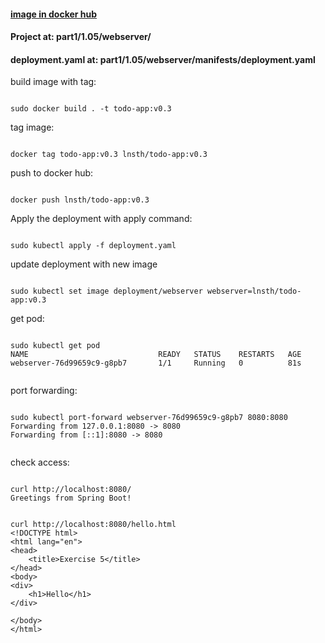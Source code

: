 
#### [image in docker hub](https://hub.docker.com/r/lnsth/todo-app)

#### Project at: part1/1.05/webserver/

#### deployment.yaml at: part1/1.05/webserver/manifests/deployment.yaml


build image with tag:

```

sudo docker build . -t todo-app:v0.3

```


tag image:

```

docker tag todo-app:v0.3 lnsth/todo-app:v0.3

```


push to docker hub:

```

docker push lnsth/todo-app:v0.3

```



Apply the deployment with apply command:

```

sudo kubectl apply -f deployment.yaml 

```



update deployment with new image

```

sudo kubectl set image deployment/webserver webserver=lnsth/todo-app:v0.3

```



get pod:

```

sudo kubectl get pod
NAME                             READY   STATUS    RESTARTS   AGE
webserver-76d99659c9-g8pb7       1/1     Running   0          81s


```

port forwarding:

```

sudo kubectl port-forward webserver-76d99659c9-g8pb7 8080:8080
Forwarding from 127.0.0.1:8080 -> 8080
Forwarding from [::1]:8080 -> 8080


```


check access:
```

curl http://localhost:8080/
Greetings from Spring Boot!

```

```

curl http://localhost:8080/hello.html
<!DOCTYPE html>
<html lang="en">
<head>
    <title>Exercise 5</title>
</head>
<body>
<div>
    <h1>Hello</h1>
</div>

</body>
</html>

```
